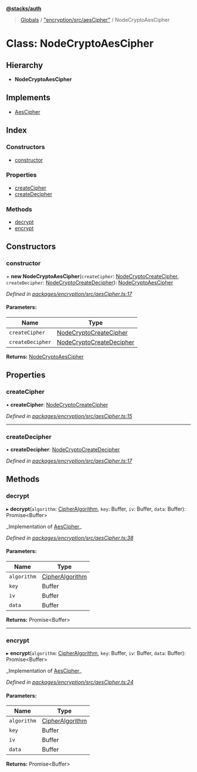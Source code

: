 **[@stacks/auth](../README.md)**

> [Globals](../globals.md) / ["encryption/src/aesCipher"](../modules/_encryption_src_aescipher_.md) / NodeCryptoAesCipher

# Class: NodeCryptoAesCipher

## Hierarchy

- **NodeCryptoAesCipher**

## Implements

- [AesCipher](../interfaces/_encryption_src_aescipher_.aescipher.md)

## Index

### Constructors

- [constructor](_encryption_src_aescipher_.nodecryptoaescipher.md#constructor)

### Properties

- [createCipher](_encryption_src_aescipher_.nodecryptoaescipher.md#createcipher)
- [createDecipher](_encryption_src_aescipher_.nodecryptoaescipher.md#createdecipher)

### Methods

- [decrypt](_encryption_src_aescipher_.nodecryptoaescipher.md#decrypt)
- [encrypt](_encryption_src_aescipher_.nodecryptoaescipher.md#encrypt)

## Constructors

### constructor

\+ **new NodeCryptoAesCipher**(`createCipher`: [NodeCryptoCreateCipher](../modules/_encryption_src_aescipher_.md#nodecryptocreatecipher), `createDecipher`: [NodeCryptoCreateDecipher](../modules/_encryption_src_aescipher_.md#nodecryptocreatedecipher)): [NodeCryptoAesCipher](_encryption_src_aescipher_.nodecryptoaescipher.md)

_Defined in [packages/encryption/src/aesCipher.ts:17](https://github.com/blockstack/blockstack.js/blob/26419086/packages/encryption/src/aesCipher.ts#L17)_

#### Parameters:

| Name             | Type                                                                                          |
| ---------------- | --------------------------------------------------------------------------------------------- |
| `createCipher`   | [NodeCryptoCreateCipher](../modules/_encryption_src_aescipher_.md#nodecryptocreatecipher)     |
| `createDecipher` | [NodeCryptoCreateDecipher](../modules/_encryption_src_aescipher_.md#nodecryptocreatedecipher) |

**Returns:** [NodeCryptoAesCipher](_encryption_src_aescipher_.nodecryptoaescipher.md)

## Properties

### createCipher

• **createCipher**: [NodeCryptoCreateCipher](../modules/_encryption_src_aescipher_.md#nodecryptocreatecipher)

_Defined in [packages/encryption/src/aesCipher.ts:15](https://github.com/blockstack/blockstack.js/blob/26419086/packages/encryption/src/aesCipher.ts#L15)_

---

### createDecipher

• **createDecipher**: [NodeCryptoCreateDecipher](../modules/_encryption_src_aescipher_.md#nodecryptocreatedecipher)

_Defined in [packages/encryption/src/aesCipher.ts:17](https://github.com/blockstack/blockstack.js/blob/26419086/packages/encryption/src/aesCipher.ts#L17)_

## Methods

### decrypt

▸ **decrypt**(`algorithm`: [CipherAlgorithm](../modules/_encryption_src_aescipher_.md#cipheralgorithm), `key`: Buffer, `iv`: Buffer, `data`: Buffer): Promise\<Buffer>

_Implementation of [AesCipher](../interfaces/\_encryption_src_aescipher_.aescipher.md)\_

_Defined in [packages/encryption/src/aesCipher.ts:38](https://github.com/blockstack/blockstack.js/blob/26419086/packages/encryption/src/aesCipher.ts#L38)_

#### Parameters:

| Name        | Type                                                                        |
| ----------- | --------------------------------------------------------------------------- |
| `algorithm` | [CipherAlgorithm](../modules/_encryption_src_aescipher_.md#cipheralgorithm) |
| `key`       | Buffer                                                                      |
| `iv`        | Buffer                                                                      |
| `data`      | Buffer                                                                      |

**Returns:** Promise\<Buffer>

---

### encrypt

▸ **encrypt**(`algorithm`: [CipherAlgorithm](../modules/_encryption_src_aescipher_.md#cipheralgorithm), `key`: Buffer, `iv`: Buffer, `data`: Buffer): Promise\<Buffer>

_Implementation of [AesCipher](../interfaces/\_encryption_src_aescipher_.aescipher.md)\_

_Defined in [packages/encryption/src/aesCipher.ts:24](https://github.com/blockstack/blockstack.js/blob/26419086/packages/encryption/src/aesCipher.ts#L24)_

#### Parameters:

| Name        | Type                                                                        |
| ----------- | --------------------------------------------------------------------------- |
| `algorithm` | [CipherAlgorithm](../modules/_encryption_src_aescipher_.md#cipheralgorithm) |
| `key`       | Buffer                                                                      |
| `iv`        | Buffer                                                                      |
| `data`      | Buffer                                                                      |

**Returns:** Promise\<Buffer>
